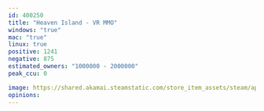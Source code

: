```yaml
---
id: 400250
title: "Heaven Island - VR MMO"
windows: "true"
mac: "true"
linux: true
positive: 1241
negative: 875
estimated_owners: "1000000 - 2000000"
peak_ccu: 0

image: https://shared.akamai.steamstatic.com/store_item_assets/steam/apps/400250/header.jpg?t=1685723583
opinions:
---
```

